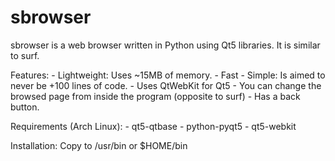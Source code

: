 # sbrowser
sbrowser is a web browser written in Python using Qt5 libraries. It is similar to surf.

Features:
	- Lightweight: Uses ~15MB of memory.
	- Fast
	- Simple: Is aimed to never be +100 lines of code.
	- Uses QtWebKit for Qt5
	- You can change the browsed page from inside the program (opposite to surf)
	- Has a back button. 

Requirements (Arch Linux):
	- qt5-qtbase
	- python-pyqt5
	- qt5-webkit

Installation:
	Copy to /usr/bin or $HOME/bin
